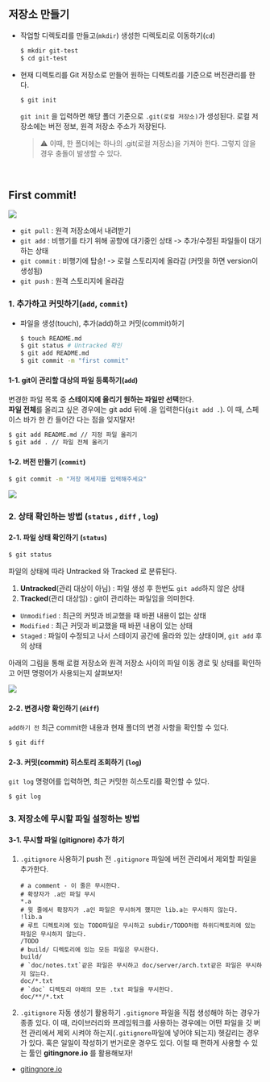 ## 저장소 만들기
- 작업할 디렉토리를 만들고(`mkdir`) 생성한 디렉토리로 이동하기(`cd`)
    ```bash
    $ mkdir git-test
    $ cd git-test
    ```

- 현재 디렉토리를 Git 저장소로 만들어 원하는 디렉토리를 기준으로 버전관리를 한다.
  ```bash
  $ git init
  ```
  `git init` 을 입력하면 해당 폴더 기준으로 `.git(로컬 저장소)`가 생성된다. 로컬 저장소에는 버전 정보, 원격 저장소 주소가 저장된다.
  > ⚠️ 이때, 한 폴더에는 하나의 .git(로컬 저장소)을 가져야 한다. 그렇지 않을 경우 충돌이 발생할 수 있다.

<br>

## First commit!

<img src="https://paullabworkspace.notion.site/image/https%3A%2F%2Fs3-us-west-2.amazonaws.com%2Fsecure.notion-static.com%2F81ca98f7-2c75-453d-8e38-70b825d1fceb%2Fab14bbe81eaa8a64.png?id=b815462d-a252-45a3-90c8-0b05ce05d860&table=block&spaceId=579fe283-28aa-489d-ae65-d683304becfc&width=2000&userId=&cache=v2">

- `git pull` : 원격 저장소에서 내려받기
- `git add` : 비행기를 타기 위해 공항에 대기중인 상태 -> 추가/수정된 파일들이 대기하는 상태
- `git commit` : 비행기에 탑승! -> 로컬 스토리지에 올라감 (커밋을 하면 version이 생성됨)
- `git push` : 원격 스토리지에 올라감

### 1. 추가하고 커밋하기(`add`, `commit`)
- 파일을 생성(touch), 추가(add)하고 커밋(commit)하기
  ```bash
  $ touch README.md
  $ git status # Untracked 확인
  $ git add README.md
  $ git commit -m "first commit"
  ```

#### 1-1. git이 관리할 대상의 파일 등록하기(`add`)
변경한 파일 목록 중 **스테이지에 올리기 원하는 파일만 선택**한다. <br>
**파일 전체**를 올리고 싶은 경우에는 git add 뒤에 .을 입력한다(`git add .`). 이 때, 스페이스 바가 한 칸 들어간 다는 점을 잊지말자!
```bash
$ git add README.md // 지정 파일 올리기
$ git add . // 파일 전체 올리기
```

#### 1-2. 버전 만들기 (`commit`)
```bash
$ git commit -m "저장 메세지를 입력해주세요"
```

<img src="https://paullabworkspace.notion.site/image/https%3A%2F%2Fs3-us-west-2.amazonaws.com%2Fsecure.notion-static.com%2Fcb85485d-bce7-4be1-b0d3-071cff132762%2F1_commit.png?id=2ed57324-c156-4bb1-aeac-52a57a985632&table=block&spaceId=579fe283-28aa-489d-ae65-d683304becfc&width=1060&userId=&cache=v2">

### 2. 상태 확인하는 방법 (`status` , `diff` , `log`)
#### 2-1. 파일 상태 확인하기 (`status`)
```bash
$ git status
```

파일의 상태에 따라 Untracked 와 Tracked 로 분류된다.
1) **Untracked**(관리 대상이 아님) : 파일 생성 후 한번도 `git add`하지 않은 상태
2) **Tracked**(관리 대상임) : git이 관리하는 파일임을 의미한다.

- `Unmodified` : 최근의 커밋과 비교했을 때 바뀐 내용이 없는 상태
- `Modified` : 최근 커밋과 비교했을 때 바뀐 내용이 있는 상태
- `Staged` : 파일이 수정되고 나서 스테이지 공간에 올라와 있는 상태이며, `git add` 후의 상태
  <br>

아래의 그림을 통해 로컬 저장소와 원격 저장소 사이의 파일 이동 경로 및 상태를 확인하고 어떤 명령어가 사용되는지 살펴보자!

<img src="https://paullabworkspace.notion.site/image/https%3A%2F%2Fs3-us-west-2.amazonaws.com%2Fsecure.notion-static.com%2Fe47126c2-de4c-48f9-8421-34ccb4de25b2%2Fgit.jpg?id=1f2b2ac8-6ccf-49af-a7b9-6e8a98ccf7af&table=block&spaceId=579fe283-28aa-489d-ae65-d683304becfc&width=1250&userId=&cache=v2">

#### 2-2. 변경사항 확인하기 (`diff`)
`add하기 전` 최근 commit한 내용과 현재 폴더의 변경 사항을 확인할 수 있다.
```bash
$ git diff
```

#### 2-3. 커밋(commit) 히스토리 조회하기 (`log`)
`git log` 명령어를 입력하면, 최근 커밋한 히스토리를 확인할 수 있다.
```bash
$ git log
```

### 3. 저장소에 무시할 파일 설정하는 방법
#### 3-1. 무시할 파일 (gitignore) 추가 하기
1) `.gitignore` 사용하기
push 전  `.gitignore` 파일에 버전 관리에서 제외할 파일을 추가한다.
    ```
    # a comment - 이 줄은 무시한다.
    # 확장자가 .a인 파일 무시
    *.a
    # 윗 줄에서 확장자가 .a인 파일은 무시하게 했지만 lib.a는 무시하지 않는다.
    !lib.a
    # 루트 디렉토리에 있는 TODO파일은 무시하고 subdir/TODO처럼 하위디렉토리에 있는 파일은 무시하지 않는다.
    /TODO
    # build/ 디렉토리에 있는 모든 파일은 무시한다.
    build/
    # `doc/notes.txt`같은 파일은 무시하고 doc/server/arch.txt같은 파일은 무시하지 않는다.
    doc/*.txt
    # `doc` 디렉토리 아래의 모든 .txt 파일을 무시한다.
    doc/**/*.txt
    ```

2) `.gitignore` 자동 생성기 활용하기
`.gitignore` 파일을 직접 생성해야 하는 경우가 종종 있다. 이 때, 라이브러리와 프레임워크를 사용하는 경우에는 어떤 파일을 깃 버전 관리에서 제외 시켜야 하는지(`.gitignore`파일에 넣어야 되는지) 헷갈리는 경우가 있다. 혹은 일일이 작성하기 번거로운 경우도 있다. 이럴 때 편하게 사용할 수 있는 툴인 **gitingnore.io** 를 활용해보자!
- [gitingnore.io](https://www.toptal.com/developers/gitignore)

